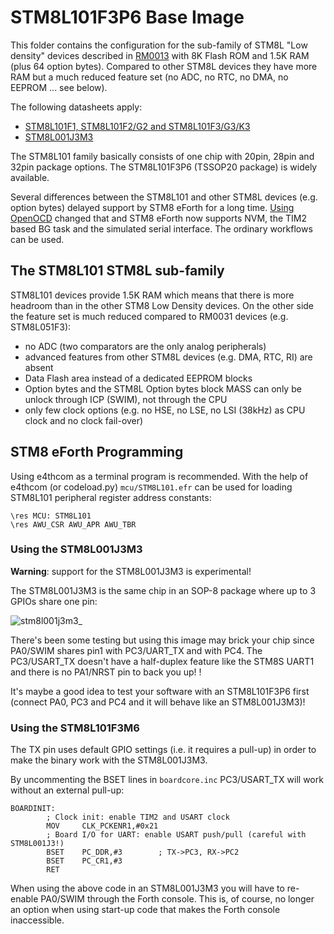 # STM8L101F3P6 Base Image

This folder contains the configuration for the sub-family of STM8L "Low density" devices described in [RM0013](https://www.st.com/content/ccc/resource/technical/document/reference_manual/73/41/6f/b1/fd/45/4e/18/CD00184503.pdf/files/CD00184503.pdf/jcr:content/translations/en.CD00184503.pdf) with 8K Flash ROM and 1.5K RAM (plus 64 option bytes). Compared to other STM8L devices they have more RAM but a much reduced feature set (no ADC, no RTC, no DMA, no EEPROM ... see below).

The following datasheets apply:

* [STM8L101F1, STM8L101F2/G2 and STM8L101F3/G3/K3](https://www.st.com/resource/en/datasheet/stm8l101f1.pdf)
* [STM8L001J3M3](https://www.st.com/resource/en/datasheet/stm8l001j3.pdf)

The STM8L101 family basically consists of one chip with 20pin, 28pin and 32pin package options. The STM8L101F3P6 (TSSOP20 package) is widely available.

Several differences between the STM8L101 and other STM8L devices (e.g. option bytes) delayed support by STM8 eForth for a long time. [Using OpenOCD](https://hackaday.io/project/16097-eforth-for-cheap-stm8s-gadgets/log/184032-openocd-config-files-for-stm8l-low-density-devices) changed that and STM8 eForth now supports NVM, the TIM2 based BG task and the simulated serial interface. The ordinary workflows can be used.

## The STM8L101 STM8L sub-family

STM8L101 devices provide 1.5K RAM which means that there is more headroom than in the other STM8 Low Density devices. On the other side the feature set is much reduced compared to RM0031 devices (e.g. STM8L051F3):

* no ADC (two comparators are the only analog peripherals)
* advanced features from other STM8L devices (e.g. DMA, RTC, RI) are absent
* Data Flash area instead of a dedicated EEPROM blocks
* Option bytes and the STM8L Option bytes block MASS can only be unlock through ICP (SWIM), not through the CPU
* only few clock options (e.g. no HSE, no LSE, no LSI (38kHz) as CPU clock and no clock fail-over)


## STM8 eForth Programming

Using e4thcom as a terminal program is recommended. With the help of e4thcom (or codeload.py) `mcu/STM8L101.efr` can be used for loading STM8L101 peripheral register address constants:

```Forth
\res MCU: STM8L101
\res AWU_CSR AWU_APR AWU_TBR
```

### Using the STM8L001J3M3

**Warning**: support for the STM8L001J3M3 is experimental!

The STM8L001J3M3 is the same chip in an SOP-8 package where up to 3 GPIOs share one pin:

![stm8l001j3m3_](https://user-images.githubusercontent.com/5466977/95388369-79975200-08f2-11eb-9638-21cc8b1a247d.png)

There's been some testing but using this image may brick your chip since PA0/SWIM shares pin1 with PC3/UART_TX and with PC4. The PC3/USART_TX doesn't have a half-duplex feature like the STM8S UART1 and there is no PA1/NRST pin to back you up!
!

It's maybe a good idea to test your software with an STM8L101F3P6 first (connect PA0, PC3 and PC4 and it will behave like an STM8L001J3M3)!

### Using the STM8L101F3M6

The TX pin uses default GPIO settings (i.e. it requires a pull-up) in order to make the binary work with the STM8L001J3M3.

By uncommenting the BSET lines in `boardcore.inc` PC3/USART_TX will work without an external pull-up:

```
BOARDINIT:
        ; Clock init: enable TIM2 and USART clock
        MOV     CLK_PCKENR1,#0x21
        ; Board I/O for UART: enable USART push/pull (careful with STM8L001J3!)
        BSET    PC_DDR,#3        ; TX->PC3, RX->PC2
        BSET    PC_CR1,#3
        RET
```

When using the above code in an STM8L001J3M3 you will have to re-enable PA0/SWIM through the Forth console. This is, of course, no longer an option when using start-up code that makes the Forth console inaccessible.
